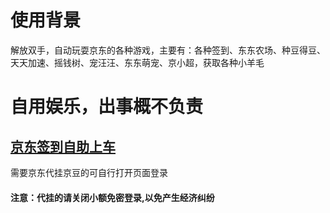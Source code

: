 # 使用背景

解放双手，自动玩耍京东的各种游戏，主要有：各种签到、东东农场、种豆得豆、天天加速、摇钱树、宠汪汪、东东萌宠、京小超，获取各种小羊毛
# 自用娱乐，出事概不负责

## <a href="http://1.116.104.127:8082/">京东签到自助上车</a>

需要京东代挂京豆的可自行打开页面登录

#### 注意：代挂的请关闭小额免密登录,以免产生经济纠纷

<!-- ## 访问量 -->

<!-- ![](https://profile-counter.glitch.me/miantj/count.svg) -->

